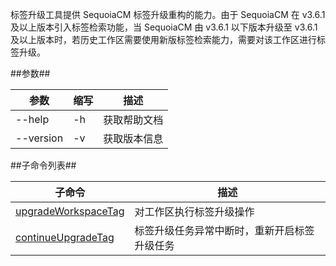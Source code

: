 
标签升级工具提供 SequoiaCM 标签升级重构的能力。由于 SequoiaCM 在 v3.6.1 及以上版本引入标签检索功能，当 SequoiaCM 由 v3.6.1 以下版本升级至 v3.6.1 及以上版本时，若历史工作区需要使用新版标签检索能力，需要对该工作区进行标签升级。

##参数##

|参数      |缩写  |描述          |
|----------|------|--------------|
|--help    |-h    |获取帮助文档  |
|--version |-v    |获取版本信息  |


##子命令列表##

| 子命令                        |描述            |
|----------------------------|----------------|
| [upgradeWorkspaceTag][upgradeWorkspaceTag] | 对工作区执行标签升级操作 |
| [continueUpgradeTag][continueUpgradeTag]    | 标签升级任务异常中断时，重新开启标签升级任务 |

[upgradeWorkspaceTag]:Maintainance/Tools/TagUpgrade/upgradeWorkspaceTag.md
[continueUpgradeTag]:Maintainance/Tools/TagUpgrade/continueUpgradeTag.md


 
